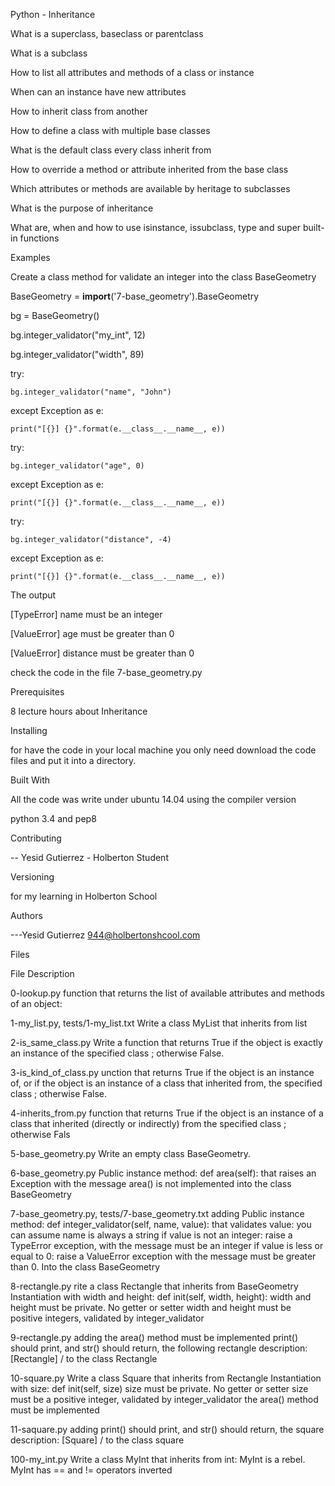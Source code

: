 Python - Inheritance

What is a superclass, baseclass or parentclass

What is a subclass

How to list all attributes and methods of a class or instance

When can an instance have new attributes

How to inherit class from another

How to define a class with multiple base classes

What is the default class every class inherit from

How to override a method or attribute inherited from the base class

Which attributes or methods are available by heritage to subclasses

What is the purpose of inheritance

What are, when and how to use isinstance, issubclass, type and super built-in functions

Examples

Create a class method for validate an integer into the class BaseGeometry



BaseGeometry = __import__('7-base_geometry').BaseGeometry



bg = BaseGeometry()



bg.integer_validator("my_int", 12)

bg.integer_validator("width", 89)



try:

    bg.integer_validator("name", "John")

except Exception as e:

    print("[{}] {}".format(e.__class__.__name__, e))



try:

    bg.integer_validator("age", 0)

except Exception as e:

    print("[{}] {}".format(e.__class__.__name__, e))



try:

    bg.integer_validator("distance", -4)

except Exception as e:

    print("[{}] {}".format(e.__class__.__name__, e))

The output



[TypeError] name must be an integer

[ValueError] age must be greater than 0

[ValueError] distance must be greater than 0

check the code in the file 7-base_geometry.py



Prerequisites

8 lecture hours about Inheritance



Installing

for have the code in your local machine you only need download the code files and put it into a directory.



Built With

All the code was write under ubuntu 14.04 using the compiler version

python 3.4 and pep8



Contributing

-- Yesid Gutierrez - Holberton Student



Versioning

for my learning in Holberton School



Authors

---Yesid Gutierrez 944@holbertonshcool.com



Files

File	Description

0-lookup.py	function that returns the list of available attributes and methods of an object:

1-my_list.py, tests/1-my_list.txt	Write a class MyList that inherits from list

2-is_same_class.py	Write a function that returns True if the object is exactly an instance of the specified class ; otherwise False.

3-is_kind_of_class.py	unction that returns True if the object is an instance of, or if the object is an instance of a class that inherited from, the specified class ; otherwise False.

4-inherits_from.py	function that returns True if the object is an instance of a class that inherited (directly or indirectly) from the specified class ; otherwise Fals

5-base_geometry.py	Write an empty class BaseGeometry.

6-base_geometry.py	Public instance method: def area(self): that raises an Exception with the message area() is not implemented into the class BaseGeometry

7-base_geometry.py, tests/7-base_geometry.txt	adding Public instance method: def integer_validator(self, name, value): that validates value: you can assume name is always a string if value is not an integer: raise a TypeError exception, with the message must be an integer if value is less or equal to 0: raise a ValueError exception with the message must be greater than 0. Into the class BaseGeometry

8-rectangle.py	rite a class Rectangle that inherits from BaseGeometry Instantiation with width and height: def init(self, width, height): width and height must be private. No getter or setter width and height must be positive integers, validated by integer_validator

9-rectangle.py	adding the area() method must be implemented print() should print, and str() should return, the following rectangle description: [Rectangle] / to the class Rectangle

10-square.py	Write a class Square that inherits from Rectangle Instantiation with size: def init(self, size) size must be private. No getter or setter size must be a positive integer, validated by integer_validator the area() method must be implemented

11-saquare.py	adding print() should print, and str() should return, the square description: [Square] / to the class square

100-my_int.py	Write a class MyInt that inherits from int: MyInt is a rebel. MyInt has == and != operators inverted
